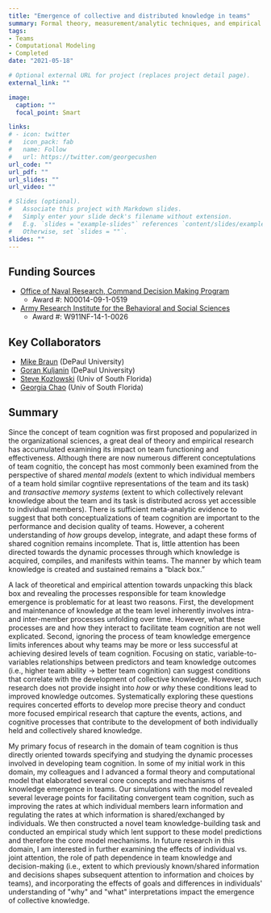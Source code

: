 ```yaml
---
title: "Emergence of collective and distributed knowledge in teams"
summary: Formal theory, measurement/analytic techniques, and empirical research on how knowledge emerges and is used by teams
tags:
- Teams
- Computational Modeling
- Completed
date: "2021-05-18"

# Optional external URL for project (replaces project detail page).
external_link: ""

image:
  caption: ""
  focal_point: Smart

links:
# - icon: twitter
#   icon_pack: fab
#   name: Follow
#   url: https://twitter.com/georgecushen
url_code: ""
url_pdf: ""
url_slides: ""
url_video: ""

# Slides (optional).
#   Associate this project with Markdown slides.
#   Simply enter your slide deck's filename without extension.
#   E.g. `slides = "example-slides"` references `content/slides/example-slides.md`.
#   Otherwise, set `slides = ""`.
slides: ""
---
```

## Funding Sources
- [Office of Naval Research, Command Decision Making Program](https://www.onr.navy.mil/en/Science-Technology/Departments/Code-34/All-Programs/human-bioengineered-systems-341/command-decision-making)
  - Award #: N00014-09-1-0519
- [Army Research Institute for the Behavioral and Social Sciences](https://ari.altess.army.mil/)
  - Award #: W911NF-14-1-0026

## Key Collaborators
- [Mike Braun](/authors/michaelbraun/) (DePaul University)
- [Goran Kuljanin](/authors/gorankuljanin/) (DePaul University)
- [Steve Kozlowski](/authors/stevekozlowski/) (Univ of South Florida)
- [Georgia Chao](/authors/georgiachao/) (Univ of South Florida)

## Summary
Since the concept of team cognition was first proposed and popularized in the organizational sciences, a great deal of theory and empirical research has accumulated examining its impact on team functioning and effectiveness. Although there are now numerous different conceptulations of team cognitio, the concept has most commonly been examined from the perspective of shared *mental models* (extent to which individual members of a team hold similar cogntiive representations of the team and its task) and *transactive memory systems* (extent to which collectively relevant knowledge about the team and its task is distributed across yet accessible to individual members). There is sufficient meta-analytic evidence to suggest that both conceptualizations of team cognition are important to the performance and decision quality of teams. However, a coherent understanding of *how* groups develop, integrate, and adapt these forms of shared cognition remains incomplete. That is, little attention has been directed towards the dynamic processes through which knowledge is acquired, compiles, and manifests within teams. The manner by which team knowledge is created and sustained remains a “black box.”

A lack of theoretical and empirical attention towards unpacking this black box and revealing the processes responsible for team knowledge emergence is problematic for at least two reasons. First, the development and maintenance of knowledge at the team level inherently involves intra- and inter-member processes unfolding over time. However, what these processes are and how they interact to facilitate team cognition are not well explicated. Second, ignoring the process of team knowledge emergence limits inferences about why teams may be more or less successful at achieving desired levels of team cognition. Focusing on static, variable-to-variables relationships between predictors and team knowledge outcomes (i.e., higher team ability -> better team cognition) can suggest conditions that correlate with the development of collective knowledge. However, such research does not provide insight into *how* or *why* these conditions lead to improved knowledge outcomes. Systematically exploring these questions requires concerted efforts to develop more precise theory and conduct more focused empirical research that capture the events, actions, and cognitive processes that contribute to the development of both individually held and collectively shared knowledge.

My primary focus of research in the domain of team cognition is thus directly oriented towards specifying and studying the dynamic processes involved in developing team cognition. In some of my initial work in this domain, my colleagues and I advanced a formal theory and computational model that elaborated several core concepts and mechanisms of knowledge emergence in teams. Our simulations with the model revealed several leverage points for facilitating convergent team cognition, such as improving the rates at which individual members learn information and regulating the rates at which information is shared/exchanged by individuals. We then constructed a novel team knowledge-building task and conducted an empirical study which lent support to these model predictions and therefore the core model mechanisms. In future research in this domain, I am interested in further examining the effects of individual vs. joint attention, the role of path dependence in team knowledge and decision-making (i.e., extent to which previously known/shared information and decisions shapes subsequent attention to information and choices by teams), and incorporating the effects of goals and differences in individuals' understanding of "why" and "what" interpretations impact the emergence of collective knowledge.